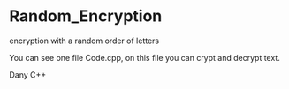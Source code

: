 # Random_Encryption
encryption with a random order of letters

You can see one file Code.cpp, on this file you can crypt and decrypt text.

Dany C++
